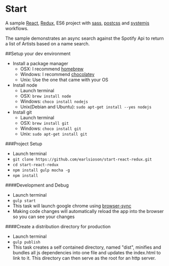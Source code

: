 # Start
A sample [React](http://facebook.github.io/react/), [Redux](http://rackt.github.io/redux/), ES6 project with [sass](http://sass-lang.com/), [postcss](https://github.com/postcss/postcss) and [systemjs](https://github.com/systemjs/systemjs) workflows.

The sample demonstrates an async search against the Spotify Api to return a list of Artists based on a name search.

##Setup your dev environment

- Install a package manager
    - OSX: I recommend [homebrew](http://brew.sh)
    - Windows: I recommend [chocolatey](https://chocolatey.org)
    - Unix: Use the one that came with your OS
- Install node
    - Launch terminal
    - OSX: ```brew install node```
    - Windows: ```choco install nodejs```
    - Unix(Debian and Ubuntu): ```sudo apt-get install --yes nodejs```
- Install git
    - Launch terminal
    - OSX: ```brew install git```
    - Windows: ```choco install git```
    - Unix: ```sudo apt-get install git```

###Project Setup

- Launch terminal
- ```git clone https://github.com/earlsioson/start-react-redux.git```
- ```cd start-react-redux```
- ```npm install gulp mocha -g```
- ```npm install```

####Development and Debug
- Launch terminal
- ```gulp start```
- This task will launch google chrome using
    [browser-sync](http://www.browsersync.io/)
- Making code changes will automatically reload
    the app into the browser so you can see your changes

####Create a distribution directory for production
- Launch terminal
- ```gulp publish```
- This task creates a self contained
     directory, named "dist", minifies and bundles all js dependencies into one file and updates the index.html to link to it. This directory can then serve as the root for an http server.
